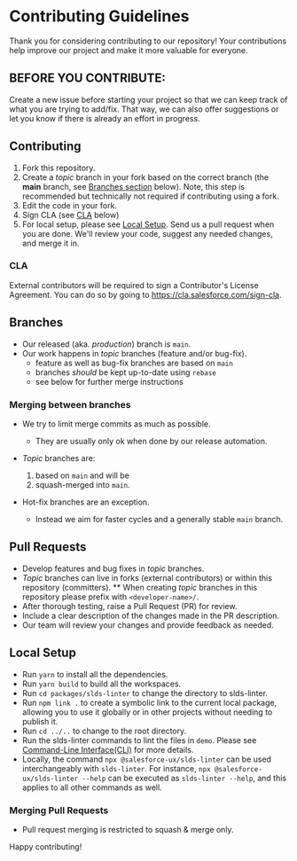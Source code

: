 # Contributing Guidelines

Thank you for considering contributing to our repository! Your contributions help improve our project and make it more valuable for everyone.

## BEFORE YOU CONTRIBUTE:

Create a new issue before starting your project so that we can keep track of what you are trying to add/fix. That way, we can also offer suggestions or let you know if there is already an effort in progress.

## Contributing

1. Fork this repository.
2. Create a _topic_ branch in your fork based on the correct branch (the **main** branch, see [Branches section](#branches) below). Note, this step is recommended but technically not required if contributing using a fork.
3. Edit the code in your fork.
4. Sign CLA (see [CLA](#cla) below)
5. For local setup, please see [Local Setup](#local-setup). Send us a pull request when you are done. We'll review your code, suggest any
   needed changes, and merge it in.

### CLA

External contributors will be required to sign a Contributor's License
Agreement. You can do so by going to https://cla.salesforce.com/sign-cla.

## Branches

- Our released (aka. _production_) branch is `main`.
- Our work happens in _topic_ branches (feature and/or bug-fix).
  - feature as well as bug-fix branches are based on `main`
  - branches _should_ be kept up-to-date using `rebase`
  - see below for further merge instructions

### Merging between branches

- We try to limit merge commits as much as possible.

  - They are usually only ok when done by our release automation.

- _Topic_ branches are:

  1. based on `main` and will be
  1. squash-merged into `main`.

- Hot-fix branches are an exception.
  - Instead we aim for faster cycles and a generally stable `main` branch.

## Pull Requests

- Develop features and bug fixes in _topic_ branches.
- _Topic_ branches can live in forks (external contributors) or within this repository (committers).
  \*\* When creating _topic_ branches in this repository please prefix with `<developer-name>/`.
- After thorough testing, raise a Pull Request (PR) for review.
- Include a clear description of the changes made in the PR description.
- Our team will review your changes and provide feedback as needed.

## Local Setup

- Run `yarn` to install all the dependencies.
- Run `yarn build` to build all the workspaces.
- Run `cd packages/slds-linter` to change the directory to slds-linter.
- Run `npm link .` to create a symbolic link to the current local package, allowing you to use it globally or in other projects without needing to publish it.
- Run `cd ../..` to change to the root directory.
- Run the slds-linter commands to lint the files in `demo`. Please see [Command-Line Interface(CLI)](https://github.com/salesforce-ux/stylelint-sds/tree/main/packages/slds-linter#command-line-interface-cli) for more details.
- Locally, the command `npx @salesforce-ux/slds-linter` can be used interchangeably with `slds-linter`. For instance, `npx @salesforce-ux/slds-linter --help` can be executed as `slds-linter --help`, and this applies to all other commands as well.

### Merging Pull Requests

- Pull request merging is restricted to squash & merge only.

Happy contributing!